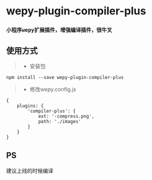 # wepy-plugin-compiler-plus

### `小程序wepy扩展插件，增强编译插件，很牛叉`


## 使用方式

>* 安装包
```
npm install --save wepy-plugin-compiler-plus
```

>* 修改wepy.config.js
```
{
    plugins: {
        'compiler-plus': {
            ext: '-compress.png',
            path: './images'
        }
    }
}
```


## PS

建议上线的时候编译
